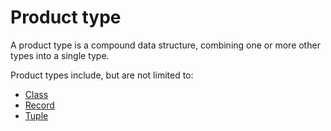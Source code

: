 # Product type

A product type is a compound data structure, combining one or more other types into a single type.

Product types include, but are not limited to:

- [Class][type-class]
- [Record][type-record]
- [Tuple][type-tuple]

[type-class]: ./class.md
[type-record]: ./record.md
[type-tuple]: ./tuple.md

